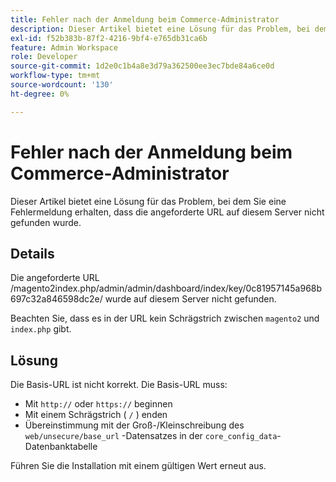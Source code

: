 ```yaml
---
title: Fehler nach der Anmeldung beim Commerce-Administrator
description: Dieser Artikel bietet eine Lösung für das Problem, bei dem Sie eine Fehlermeldung erhalten, dass die angeforderte URL auf diesem Server nicht gefunden wurde.
exl-id: f52b383b-87f2-4216-9bf4-e765db31ca6b
feature: Admin Workspace
role: Developer
source-git-commit: 1d2e0c1b4a8e3d79a362500ee3ec7bde84a6ce0d
workflow-type: tm+mt
source-wordcount: '130'
ht-degree: 0%

---
```


# Fehler nach der Anmeldung beim Commerce-Administrator

Dieser Artikel bietet eine Lösung für das Problem, bei dem Sie eine Fehlermeldung erhalten, dass die angeforderte URL auf diesem Server nicht gefunden wurde.

## Details

Die angeforderte URL /magento2index.php/admin/admin/dashboard/index/key/0c81957145a968b697c32a846598dc2e/ wurde auf diesem Server nicht gefunden.

Beachten Sie, dass es in der URL kein Schrägstrich zwischen `magento2` und `index.php` gibt.

## Lösung

Die Basis-URL ist nicht korrekt. Die Basis-URL muss:

* Mit `http://` oder `https://` beginnen
* Mit einem Schrägstrich ( `/` ) enden
* Übereinstimmung mit der Groß-/Kleinschreibung des `web/unsecure/base_url` -Datensatzes in der `core_config_data`-Datenbanktabelle

Führen Sie die Installation mit einem gültigen Wert erneut aus.
